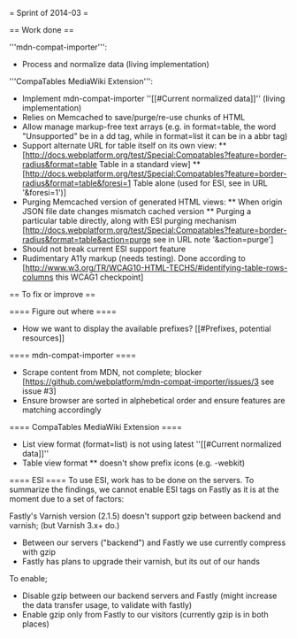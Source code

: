 = Sprint of 2014-03 =

== Work done ==

'''mdn-compat-importer''':
* Process and normalize data (living implementation)

'''CompaTables MediaWiki Extension''':
* Implement mdn-compat-importer ''[[#Current normalized data]]'' (living implementation)
* Relies on Memcached to save/purge/re-use chunks of HTML
* Allow manage markup-free text arrays (e.g. in format=table, the word "Unsupported" be in a dd tag, while in format=list it can be in a abbr tag)
* Support alternate URL for table itself on its own view:
** [http://docs.webplatform.org/test/Special:Compatables?feature=border-radius&format=table Table in a standard view]
** [http://docs.webplatform.org/test/Special:Compatables?feature=border-radius&format=table&foresi=1 Table alone (used for ESI, see in URL '&foresi=1')]
* Purging Memcached version of generated HTML views:
** When origin JSON file date changes mismatch cached version
** Purging a particular table directly, along with ESI purging mechanism  [http://docs.webplatform.org/test/Special:Compatables?feature=border-radius&format=table&action=purge see in URL note '&action=purge']
* Should not break current ESI support feature
* Rudimentary A11y markup (needs testing). Done according to [http://www.w3.org/TR/WCAG10-HTML-TECHS/#identifying-table-rows-columns this WCAG1 checkpoint]


== To fix or improve ==

==== Figure out where ====
* How we want to display the available prefixes? [[#Prefixes, potential resources]]

==== mdn-compat-importer ====
* Scrape content from MDN, not complete; blocker [https://github.com/webplatform/mdn-compat-importer/issues/3 see issue #3]
* Ensure browser are sorted in alphebetical order and ensure features are matching accordingly

==== CompaTables MediaWiki Extension ====
* List view format (format=list) is not using latest ''[[#Current normalized data]]'' 
* Table view format 
** doesn't show prefix icons (e.g. -webkit)

==== ESI ====
To use ESI, work has to be done on the servers. To summarize the findings, we cannot enable ESI tags on Fastly as it is at the moment due to a set of factors:

Fastly's Varnish version (2.1.5) doesn't support gzip between backend and varnish; (but Varnish 3.x+ do.)
* Between our servers ("backend") and Fastly we use currently compress with gzip
* Fastly has plans to upgrade their varnish, but its out of our hands

To enable;
* Disable gzip between our backend servers and Fastly (might increase the data transfer usage, to validate with fastly)
* Enable gzip only from Fastly to our visitors (currently gzip is in both places)